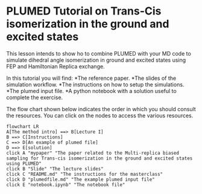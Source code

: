 # PLUMED Tutorial on Trans-Cis isomerization in the ground and excited states

This lesson intends to show ho to combine PLUMED with your MD code to simulate dihedral angle isomerization in ground and excited states using FEP and Hamiltonian Replica exchange.

In this tutorial you will find:
*The reference paper.
*The slides of the simulation workflow.
*The instructions on how to setup the simulations.
*The plumed input file.
*A python notebook with a solution useful to complete the exercise.

The flow chart shown below indicates the order in which you should consult the resources.
You can click on the nodes to access the various resources.


```mermaid
flowchart LR
A[The method intro] ==> B[Lecture I]
B ==> C[Instructions]
C ==> D[An example of plumed file]
D ==> E[solution]
click A "mypaper" "The paper related to the Multi-replica biased sampling for Trans-cis isomerization in the ground and excited states using PLUMED"
click B "Slide" "The lecture slides"
click C "README.md" "The instructions for the masterclass"
click D "plumedfile.md" "The example plumed input file"
click E "notebook.ipynb" "The notebook file"
```